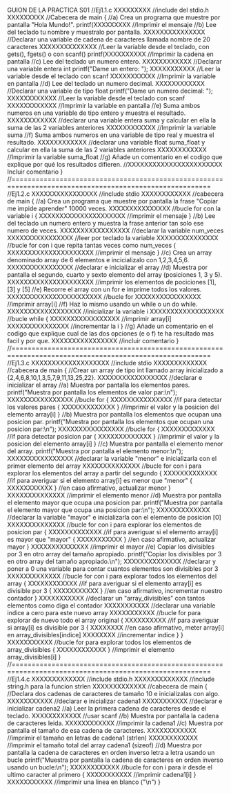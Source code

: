 GUION DE LA PRACTICA S01
//Ej1.1.c
XXXXXXXXX //include del stdio.h
XXXXXXXXX //Cabecera de main
{
//a) Crea un programa que muestre por pantalla "Hola Mundo!".
printf(XXXXXXXXX //Imprimir el mensaje
//b) Lee del teclado tu nombre y muestralo por pantalla.
XXXXXXXXXXXXXXX //Declarar una variable de cadena de caracteres llamada nombre de 20 caracteres
XXXXXXXXXXXXXX //Leer la variable desde el teclado, con gets(), fgets() o con scanf()
printf(XXXXXXXXXX //Imprimir la cadena en pantalla
//c) Lee del teclado un numero entero.
XXXXXXXXXXXX //Declarar una variable entera int
printf("Dame un entero: ");
XXXXXXXXXXX //Leer la variable desde el teclado con scanf
XXXXXXXXXXX //Imprimir la variable en pantalla
//d) Lee del teclado un numero decimal.
XXXXXXXXXXXX //Declarar una variable de tipo float
printf("Dame un numero decimal: ");
XXXXXXXXXXXX //Leer la variable desde el teclado con scanf
XXXXXXXXXXXX //Imprimir la variable en pantalla
//e) Suma ambos numeros en una variable de tipo entero y muestra el resultado.
XXXXXXXXXXXX //declarar una variable entera suma y calcular en ella la suma de las 2 variables anteriores
XXXXXXXXXXXX //Imprimir la variable suma
//f) Suma ambos numeros en una variable de tipo real y muestra el resultado.
XXXXXXXXXXXX //declarar una variable float suma_float y calcular en ella la suma de las 2 variables anteriores
XXXXXXXXXXXX //Imprimir la variable suma_float
//g) Añade un comentario en el codigo que explique por qué los resultados difieren.
//XXXXXXXXXXXXXXXXXXXXXXX Incluir comentario
}
//========================================================================================================
//Ej1.2.c
XXXXXXXXXXXXXXXX //include stdio
XXXXXXXXXXXX //cabecera de main
{
//a) Crea un programa que muestre por pantalla la frase "Copiar me impide aprender" 10000 veces.
XXXXXXXXXXXXXXX //bucle for con la variable i
{
XXXXXXXXXXXXXXXXXXXXX //imprimir el mensaje
}
//b) Lee del teclado un numero entero y muestra la frase anterior tan solo ese numero de veces.
XXXXXXXXXXXXXXXXX //declarar la variable num_veces
XXXXXXXXXXXXXXXX //leer por teclado la variable
XXXXXXXXXXXXXXX //bucle for con i que repita tantas veces como num_veces
{
XXXXXXXXXXXXXXXXXXXXX //imprimir el mensaje
}
//c) Crea un array denominado array de 6 elementos e incicializalo con 1,2,3,4,5,6.
XXXXXXXXXXXXXXXX //declarar e inicializar el array
//d) Muestra por pantalla el segundo, cuarto y sexto elemento del array (posiciones 1, 3 y 5).
XXXXXXXXXXXXXXXXXXXXX //imprimir los elementos de pociciones [1], [3] y [5]
//e) Recorre el array con un for e imprime todos los valores.
XXXXXXXXXXXXXXXXXXXXXXX //bucle for
XXXXXXXXXXXXXXXX //imprimir array[i]
//f) Haz lo mismo usando un while o un do while.
XXXXXXXXXXXXXXXXXX //inicializar la variable i
XXXXXXXXXXXXXXXXXX //bucle while
{ XXXXXXXXXXXXXXXXX //imprimir array[i]
XXXXXXXXXXXXXXX //incrementar la i
}
//g) Añade un comentario en el codigo que explique cual de las dos opciones (e o f) te ha resultado mas facil y por que.
XXXXXXXXXXXXXXXX //incluir comentario
}
//========================================================================================================
//Ej1.3.c
XXXXXXXXXXXXXXXXXXX //include stdio
XXXXXXXXXXXXX //cabecera de main
{
//Crear un array de tipo int llamado array inicializado a {2,4,6,8,10,1,3,5,7,9,11,13,25,22}.
XXXXXXXXXXXXXXXXX //declarar e inicializar el array
//a) Muestra por pantalla los elementos pares.
printf("Muestra por pantalla los elementos de valor par:\n");
XXXXXXXXXXXXXXXX //bucle for
{
XXXXXXXXXXXXXXX //if para detectar los valores pares
{ XXXXXXXXXXXXX } //imprimir el valor y la posicion del elemento array[i]
}
//b) Muestra por pantalla los elementos que ocupan una posicion par.
printf("Muestra por pantalla los elementos que ocupan una posicion par:\n");
XXXXXXXXXXXXXXXX //bucle for
{
XXXXXXXXXXXXX //if para detectar posicion par
{ XXXXXXXXXXXXX } //imprimir el valor y la posicion del elemento array[i]
}
//c) Muestra por pantalla el elemento menor del array.
printf("Muestra por pantalla el elemento menor:\n");
XXXXXXXXXXXXXXXX //declarar la variable "menor" e inicializarla con el primer elemento del array
XXXXXXXXXXXXXX //bucle for con i para explorar los elementos del array a partir del segundo
{
XXXXXXXXXXXXX //if para averiguar si el elemento array[i] es menor que "menor"
{ XXXXXXXXXXX } //en caso afirmativo, actualizar menor
}
XXXXXXXXXXXXXX //imprimir el elemento menor
//d) Muestra por pantalla el elemento mayor que ocupa una posicion par.
printf("Muestra por pantalla el elemento mayor que ocupa una posicion par:\n");
XXXXXXXXXXXXX //declarar la variable "mayor" e inicializarla con el elemento de posicion [0]
XXXXXXXXXXXXXX //bucle for con i para explorar los elementos de posicion par
{
XXXXXXXXXXXXX //if para averiguar si el elemento array[i] es mayor que "mayor"
{ XXXXXXXXXXX } //en caso afirmativo, actualizar mayor
}
XXXXXXXXXXXXXX //imprimir el mayor
//e) Copiar los divisibles por 3 en otro array del tamaño apropiado.
printf("Copiar los divisibles por 3 en otro array del tamaño apropiado.\n");
XXXXXXXXXXXXXX //declarar y poner a 0 una variable para contar cuantos elementos son divisibles por 3
XXXXXXXXXXXXX //bucle for con i para explorar todos los elementos del array
{ XXXXXXXXXXXX //if para averiguar si el elemento array[i] es divisible por 3
{ XXXXXXXXXXX } //en caso afirmativo, incrementar nuestro contador
}
XXXXXXXXXXX //declarar un "array_divisibles" con tantos elementos como diga el contador
XXXXXXXXXXX //declarar una variable indice a cero para este nuevo array
XXXXXXXXXXX //bucle for para explorar de nuevo todo el array original
{
XXXXXXXXXX //if para averiguar si array[i] es divisible por 3
{ XXXXXXXX //en caso afirmativo, meter array[i] en array_divisibles[indice]
XXXXXXXX //incrementar indice
}
}
XXXXXXXXXXX //bucle for para explorar todos los elementos de array_divisibles
{ XXXXXXXXXXXX } //imprimir el elemento array_divisibles[i]
}
//========================================================================================================
//Ej1.4.c
XXXXXXXXXXXXX //include stdio.h
XXXXXXXXXXXXX //include string.h para la funcion strlen
XXXXXXXXXXXXX //cabecera de main
{
//Declara dos cadenas de caracteres de tamaño 10 e inicializalas con algo.
XXXXXXXXXXX //declarar e inicializar cadena1
XXXXXXXXXXX //declarar e inicializar cadena2
//a) Leer la primera cadena de caracteres desde el teclado.
XXXXXXXXXXXX //usar scanf
//b) Muestra por pantalla la cadena de caracteres leida.
XXXXXXXXXXXX //imprimir la cadena1
//c) Muestra por pantalla el tamaño de esa cadena de caracteres.
XXXXXXXXXXXX //imprimir el tamaño en letras de cadena1 (strlen)
XXXXXXXXXXXX //imprimir el tamaño total del array cadena1 (sizeof)
//d) Muestra por pantalla la cadena de caracteres en orden inverso letra a letra usando un bucle
printf("Muestra por pantalla la cadena de caracteres en orden inverso usando un bucle:\n");
XXXXXXXXXXXX //bucle for con i para ir desde el ultimo caracter al primero
{
XXXXXXXXXXX //imprimir cadena1[i]
}
XXXXXXXXXXX //imprimir una linea en blanco ("\n")
}